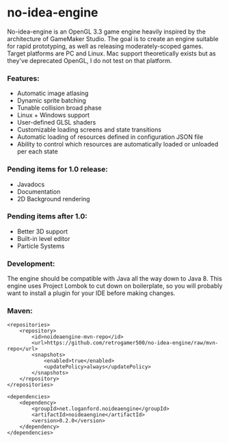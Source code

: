 # no-idea-engine
No-idea-engine is an OpenGL 3.3 game engine heavily inspired by the architecture of GameMaker Studio. The goal is to create an engine suitable for rapid prototyping, as well as releasing moderately-scoped games. Target platforms are PC and Linux. Mac support theoretically exists but as they've deprecated OpenGL, I do not test on that platform.

### Features:
* Automatic image atlasing
* Dynamic sprite batching
* Tunable collision broad phase
* Linux + Windows support
* User-defined GLSL shaders
* Customizable loading screens and state transitions
* Automatic loading of resources defined in configuration JSON file
* Ability to control which resources are automatically loaded or unloaded per each state

### Pending items for 1.0 release:
* Javadocs
* Documentation
* 2D Background rendering

### Pending items after 1.0:
* Better 3D support
* Built-in level editor
* Particle Systems

### Development:

The engine should be compatible with Java all the way down to Java 8. This engine uses Project Lombok to cut down on boilerplate, so you will probably want to install a plugin for your IDE before making changes.

### Maven:
```
<repositories>
    <repository>
        <id>noideaengine-mvn-repo</id>
        <url>https://github.com/retrogamer500/no-idea-engine/raw/mvn-repo</url>
        <snapshots>
            <enabled>true</enabled>
            <updatePolicy>always</updatePolicy>
        </snapshots>
    </repository>
</repositories>

<dependencies>
    <dependency>
        <groupId>net.loganford.noideaengine</groupId>
        <artifactId>noideaengine</artifactId>
        <version>0.2.0</version>
    </dependency>
</dependencies>
```

